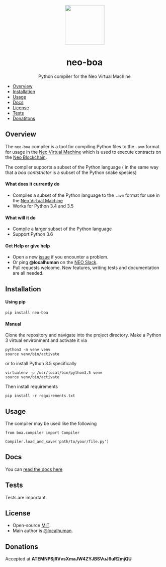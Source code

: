 <p align="center">
  <img
    src="http://res.cloudinary.com/vidsy/image/upload/v1503160820/CoZ_Icon_DARKBLUE_200x178px_oq0gxm.png"
    width="125px;">
</p>

<h1 align="center">neo-boa</h1>

<p align="center">
  Python compiler for the Neo Virtual Machine
</p>

- [Overview](#overview)
- [Installation](#installation)
- [Usage](#usage)
- [Docs](#docs)
- [License](#license)
- [Tests](#tests)
- [Donatitons](#donations)

## Overview

The `neo-boa` compiler is a tool for compiling Python files to the `.avm` format for usage in the [Neo Virtual Machine](https://github.com/neo-project/neo-vm/) which is used to execute contracts on the [Neo Blockchain](https://github.com/neo-project/neo/).

The compiler supports a subset of the Python language ( in the same way that a _boa contstrictor_ is a subset of the Python snake species)


#### What does it currently do

- Compiles a subset of the Python language to the `.avm` format for use in the [Neo Virtual Machine](https://github.com/neo-project/neo-vm)
- Works for Python 3.4 and 3.5
 
#### What will it do

- Compile a larger subset of the Python language
- Support Python 3.6

#### Get Help or give help

- Open a new [issue](https://github.com/CityOfZion/neo-boa/issues/new) if you encounter a problem.
- Or ping **@localhuman** on the [NEO Slack](https://join.slack.com/t/neoblockchainteam/shared_invite/MjE3ODMxNDUzMDE1LTE1MDA4OTY3NDQtNTMwM2MyMTc2NA).
- Pull requests welcome. New features, writing tests and documentation are all needed. 


## Installation

#### Using pip

``` 
pip install neo-boa
```

#### Manual

Clone the repository and navigate into the project directory. Make a Python 3 virtual environment and activate
it via

```
python3 -m venv venv
source venv/bin/activate
```

or to install Python 3.5 specifically

```
virtualenv -p /usr/local/bin/python3.5 venv
source venv/bin/activate
```

Then install requirements
```
pip install -r requirements.txt
```



## Usage

The compiler may be used like the following

```
from boa.compiler import Compiler

Compiler.load_and_save('path/to/your/file.py')
```

## Docs

You can [read the docs here](http://neo-boa.readthedocs.io/en/latest/)


## Tests

Tests are important.  

## License

- Open-source [MIT](https://github.com/CityOfZion/neo-python/blob/master/LICENSE.md).
- Main author is [@localhuman](https://github.com/localhuman).


## Donations

Accepted at __ATEMNPSjRVvsXmaJW4ZYJBSVuJ6uR2mjQU__